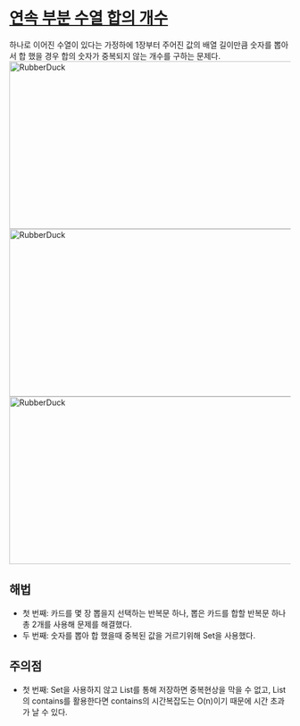 # [연속 부분 수열 합의 개수](https://github.com/malvr00/Java-algorithm/blob/master/programmers/level2/stap14/src/Main.java)

하나로 이어진 수열이 있다는 가정하에 1장부터 주어진 값의 배열 길이만큼 숫자를 뽑아서 합 했을 경우 합의 숫자가 중복되지 않는 개수를 구하는 문제다.<br/>
<img src="https://github.com/malvr00/Java-algorithm/assets/77275513/506207da-47e0-4d56-b92f-7a4000eb9a1d" width="600px" height="300px"
title="100px" alt="RubberDuck"></img><br/>
<img src="https://github.com/malvr00/Java-algorithm/assets/77275513/0135d8ad-0ed5-42cd-bb42-7d099fdb26b7" width="600px" height="300px"
title="100px" alt="RubberDuck"></img><br/>
<img src="https://github.com/malvr00/Java-algorithm/assets/77275513/afca5069-7dcd-4f06-bdc0-68aa84677b7f" width="600px" height="300px"
title="100px" alt="RubberDuck"></img><br/>

## 해법
* 첫 번째: 카드를 몇 장 뽑을지 선택하는 반복문 하나, 뽑은 카드를 합할 반복문 하나 총 2개를 사용해 문제를 해결했다.
* 두 번째: 숫자를 뽑아 합 했을때 중복된 값을 거르기위해 Set을 사용했다.



## 주의점
* 첫 번째: Set을 사용하지 않고 List를 통해 저장하면 중복현상을 막을 수 없고, List의 contains를 활용한다면 contains의 시간복잡도는 O(n)이기 때문에 시간 초과가 날 수 있다.
